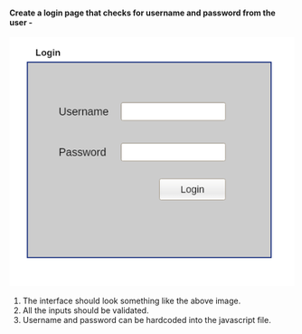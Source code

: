 #### Create a login page that checks for username and password from the user -
![my mail page](../../images/login.png)
1. The interface should look something like the above image.
2. All the inputs should be validated.
3. Username and password can be hardcoded into the javascript file.
